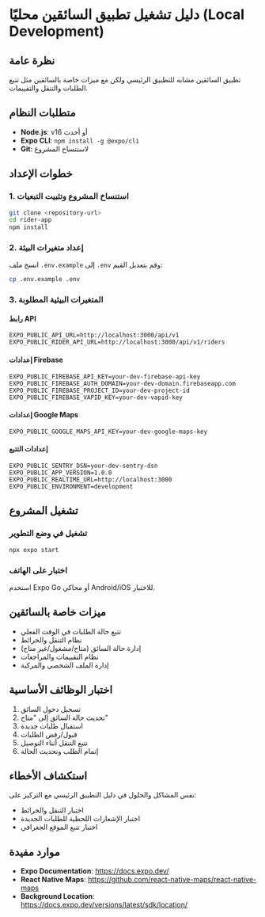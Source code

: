 # دليل تشغيل تطبيق السائقين محليًا (Local Development)

## نظرة عامة
تطبيق السائقين مشابه للتطبيق الرئيسي ولكن مع ميزات خاصة بالسائقين مثل تتبع الطلبات والتنقل والتقييمات.

## متطلبات النظام
- **Node.js**: v16 أو أحدث
- **Expo CLI**: `npm install -g @expo/cli`
- **Git**: لاستنساخ المشروع

## خطوات الإعداد

### 1. استنساخ المشروع وتثبيت التبعيات
```bash
git clone <repository-url>
cd rider-app
npm install
```

### 2. إعداد متغيرات البيئة
انسخ ملف `.env.example` إلى `.env` وقم بتعديل القيم:

```bash
cp .env.example .env
```

### 3. المتغيرات البيئية المطلوبة

#### رابط API
```env
EXPO_PUBLIC_API_URL=http://localhost:3000/api/v1
EXPO_PUBLIC_RIDER_API_URL=http://localhost:3000/api/v1/riders
```

#### إعدادات Firebase
```env
EXPO_PUBLIC_FIREBASE_API_KEY=your-dev-firebase-api-key
EXPO_PUBLIC_FIREBASE_AUTH_DOMAIN=your-dev-domain.firebaseapp.com
EXPO_PUBLIC_FIREBASE_PROJECT_ID=your-dev-project-id
EXPO_PUBLIC_FIREBASE_VAPID_KEY=your-dev-vapid-key
```

#### إعدادات Google Maps
```env
EXPO_PUBLIC_GOOGLE_MAPS_API_KEY=your-dev-google-maps-key
```

#### إعدادات التتبع
```env
EXPO_PUBLIC_SENTRY_DSN=your-dev-sentry-dsn
EXPO_PUBLIC_APP_VERSION=1.0.0
EXPO_PUBLIC_REALTIME_URL=http://localhost:3000
EXPO_PUBLIC_ENVIRONMENT=development
```

## تشغيل المشروع

### تشغيل في وضع التطوير
```bash
npx expo start
```

### اختبار على الهاتف
استخدم Expo Go أو محاكي Android/iOS للاختبار.

## ميزات خاصة بالسائقين
- تتبع حالة الطلبات في الوقت الفعلي
- نظام التنقل والخرائط
- إدارة حالة السائق (متاح/مشغول/غير متاح)
- نظام التقييمات والمراجعات
- إدارة الملف الشخصي والمركبة

## اختبار الوظائف الأساسية
1. تسجيل دخول السائق
2. تحديث حالة السائق إلى "متاح"
3. استقبال طلبات جديدة
4. قبول/رفض الطلبات
5. تتبع التنقل أثناء التوصيل
6. إتمام الطلب وتحديث الحالة

## استكشاف الأخطاء
نفس المشاكل والحلول في دليل التطبيق الرئيسي مع التركيز على:
- اختبار التنقل والخرائط
- اختبار الإشعارات اللحظية للطلبات الجديدة
- اختبار تتبع الموقع الجغرافي

## موارد مفيدة
- **Expo Documentation**: https://docs.expo.dev/
- **React Native Maps**: https://github.com/react-native-maps/react-native-maps
- **Background Location**: https://docs.expo.dev/versions/latest/sdk/location/
